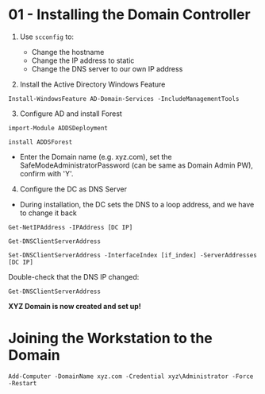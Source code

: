 # 01 - Installing the Domain Controller

1. Use `scconfig` to:
    - Change the hostname
    - Change the IP address to static
    - Change the DNS server to our own IP address

2. Install the Active Directory Windows Feature

```shell
Install-WindowsFeature AD-Domain-Services -IncludeManagementTools
```

3. Configure AD and install Forest

```
import-Module ADDSDeployment

install ADDSForest

```

- Enter the Domain name (e.g. xyz.com), set the SafeModeAdministratorPassword (can be same as Domain Admin PW), confirm with 'Y'.


4. Configure the DC as DNS Server


- During installation, the DC sets the DNS to a loop address, and we have to change it back


```
Get-NetIPAddress -IPAddress [DC IP]

Get-DNSClientServerAddress

Set-DNSClientServerAddress -InterfaceIndex [if_index] -ServerAddresses [DC IP]

```

Double-check that the DNS IP changed: 

```
Get-DNSClientServerAddress
```

**XYZ Domain is now created and set up!**


# Joining the Workstation to the Domain


```
Add-Computer -DomainName xyz.com -Credential xyz\Administrator -Force -Restart
```